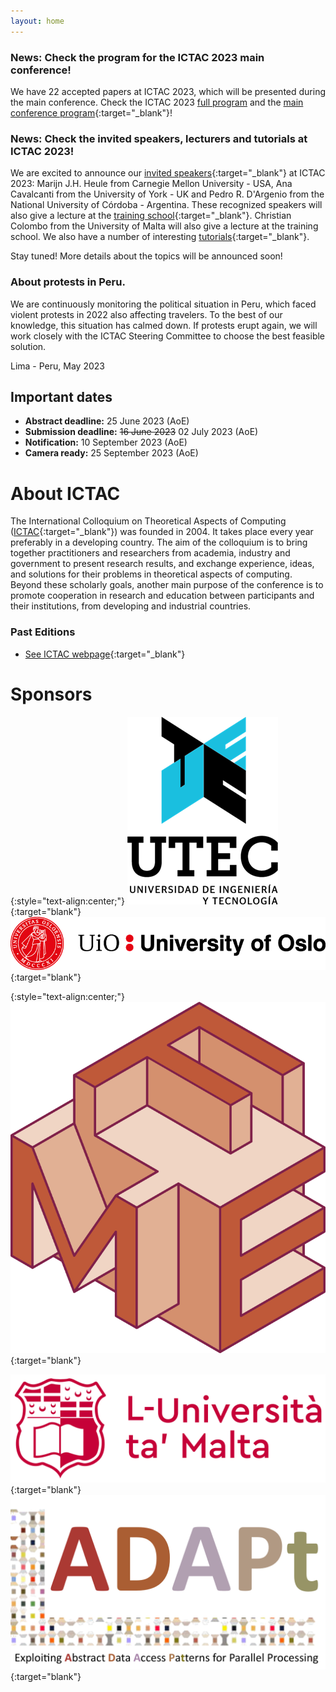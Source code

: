 ```yaml
---
layout: home
---
```

<!--
# Welcome to ICTAC 2023!

The 20th International Colloquium on Theoretical Aspects of Computing will
take place in Lima - Peru, on 04-08 December 2023. ICTAC 2023 will be
hosted by UTEC, Lima - Peru.
 -->
### News: Check the program for the ICTAC 2023 main conference!

We have 22 accepted papers at ICTAC 2023, which will be presented during the main conference. Check the ICTAC 2023 [full program](https://ictac2023.compsust.utec.edu.pe/program_ICTAC/) and the [main conference program](https://easychair.org/smart-program/ICTAC2023/){:target="_blank"}!

### News: Check the invited speakers, lecturers and tutorials at ICTAC 2023!

We are excited to announce our [invited speakers](https://ictac2023.compsust.utec.edu.pe/speakers/){:target="_blank"}  at ICTAC 2023: Marijn J.H. Heule  from Carnegie Mellon University - USA,  Ana Cavalcanti  from the University of York - UK and Pedro R. D'Argenio from the National University of Córdoba - Argentina.  These recognized speakers will also give a lecture at the [training school](https://ictac2023.compsust.utec.edu.pe/school/){:target="_blank"}. Christian Colombo from the University of Malta will also give a lecture at the training school. We also have a number of interesting [tutorials](https://ictac2023.compsust.utec.edu.pe/tutorials/){:target="_blank"}.

Stay tuned! More details about the topics will be announced soon!
 
<!-- ### News: deadline extended and special issue journal 

- The submission deadline for ICTAC has been extended by two weeks. __New firm 
  deadlines are 25 June (abstract) and 02 July (papers).__ However, authors are 
  encouraged to submit abstracts as soon as possible to ease the planning of 
  the reviewing process.

- Authors of a selected subset of accepted papers will be invited to submit
  an extended version of their papers to a special issue in the journal
  Theoretical Computer Science (TCS):
  https://www.sciencedirect.com/journal/theoretical-computer-science  -->
 
### About protests in Peru.
 
We are continuously monitoring the political situation in Peru, which faced violent protests in 2022 also affecting travelers. To the best of our knowledge, this situation has calmed down. If protests erupt again, we will work closely with the ICTAC Steering Committee to choose the best feasible solution.
 
Lima - Peru, May 2023


## Important dates

 - __Abstract deadline:__  25 June 2023 (AoE)
 - __Submission deadline:__ ~~16 June 2023~~ 02 July 2023 (AoE)
 - __Notification:__ 10 September 2023 (AoE)
 - __Camera ready:__  25 September 2023 (AoE) 


# About ICTAC

The International Colloquium on Theoretical Aspects of Computing ([ICTAC](https://ictac.isp.uni-luebeck.de/about){:target="_blank"}) was founded in 2004. It takes place every year preferably in a developing country. The aim of the colloquium is to bring together practitioners and researchers from academia, industry and government to present research results, and exchange experience, ideas, and solutions for their problems in theoretical aspects of computing. Beyond these scholarly goals, another main purpose of the conference is to promote cooperation in research and education between participants and their institutions, from developing and industrial countries.


### Past Editions

- [See ICTAC webpage](https://ictac.isp.uni-luebeck.de/previous-events){:target="_blank"}



# Sponsors

{:style="text-align:center;"}
[![logo](assets/img/logo-utec.png "logo")](https://utec.edu.pe/en){:target="blank"}
[![logo](assets/img/logo-uio.png "logo")](https://www.uio.no/english/){:target="blank"}

{:style="text-align:center;"}
[![logo](assets/img/logo-fme.jpg "logo")](https://www.fmeurope.org/){:target="blank"}
<!-- [![logo](assets/img/logo-sigsoft.png "logo")](https://www.sigsoft.org/){:target="blank"}  -->
[![logo](assets/img/logo-malta.png "logo")](https://www.um.edu.mt/ict/){:target="blank"}
[![logo](assets/img/logo-adapt-transp.png "logo")](https://www.mn.uio.no/ifi/english/research/projects/adapt/){:target="blank"}



